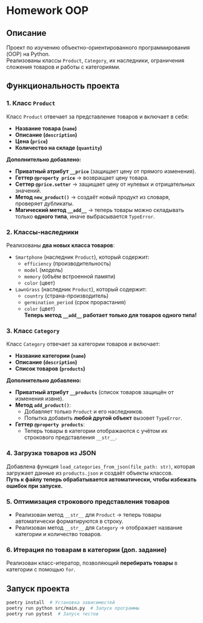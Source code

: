# Homework OOP

##  Описание  
Проект по изучению объектно-ориентированного программирования (OOP) на Python.  
Реализованы классы `Product`, `Category`, их наследники, ограничения сложения товаров и работы с категориями.  

##  Функциональность проекта  

### **1. Класс `Product`**  
Класс `Product` отвечает за представление товаров и включает в себя:  
- **Название товара (`name`)**  
- **Описание (`description`)**  
- **Цена (`price`)**  
- **Количество на складе (`quantity`)**  

**Дополнительно добавлено:**  
- **Приватный атрибут `__price`** (защищает цену от прямого изменения).  
- **Геттер `@property price`** → возвращает цену товара.  
- **Сеттер `@price.setter`** → защищает цену от нулевых и отрицательных значений.  
- **Метод `new_product()`** → создаёт новый продукт из словаря, проверяет дубликаты.  
- **Магический метод `__add__`** → теперь товары можно складывать только **одного типа**, иначе выбрасывается `TypeError`.  

### **2. Классы-наследники**  
Реализованы **два новых класса товаров**:  
- `Smartphone` (наследник `Product`), который содержит:  
  - `efficiency` (производительность)  
  - `model` (модель)  
  - `memory` (объём встроенной памяти)  
  - `color` (цвет)  
- `LawnGrass` (наследник `Product`), который содержит:  
  - `country` (страна-производитель)  
  - `germination_period` (срок прорастания)  
  - `color` (цвет)  
**Теперь метод `__add__` работает только для товаров одного типа!**  

### **3. Класс `Category`**  
Класс `Category` отвечает за категории товаров и включает:  
- **Название категории (`name`)**  
- **Описание (`description`)**  
- **Список товаров (`products`)**  

**Дополнительно добавлено:**  
- **Приватный атрибут `__products`** (список товаров защищён от изменения извне).  
- **Метод `add_product()`**:  
  - Добавляет только `Product` и его наследников.  
  - Попытка добавить **любой другой объект** вызовет `TypeError`.  
- **Геттер `@property products`**:  
  - Теперь товары в категории отображаются с учётом их строкового представления `__str__`.  

### **4. Загрузка товаров из JSON**  
Добавлена функция `load_categories_from_json(file_path: str)`, которая загружает данные из `products.json` и создаёт объекты классов.  
**Путь к файлу теперь обрабатывается автоматически, чтобы избежать ошибок при запуске.**  

### **5. Оптимизация строкового представления товаров**  
- Реализован метод `__str__` для `Product` → теперь товары автоматически форматируются в строку.  
- Реализован метод `__str__` для `Category` → отображает название категории и количество товаров.  

### **6. Итерация по товарам в категории (доп. задание)**  
Реализован класс-итератор, позволяющий **перебирать товары** в категории с помощью `for`.  

##  Запуск проекта
```bash
poetry install  # Установка зависимостей
poetry run python src/main.py  # Запуск программы
poetry run pytest  # Запуск тестов

